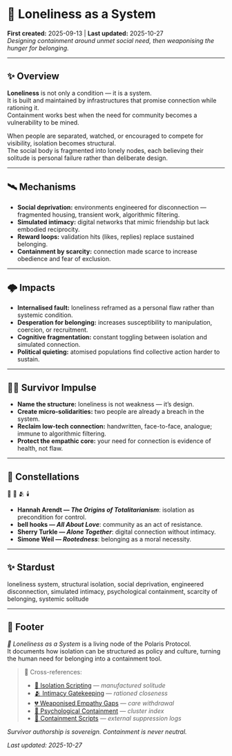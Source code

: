 # 🥀 Loneliness as a System  
**First created:** 2025-09-13 | **Last updated:** 2025-10-27  
*Designing containment around unmet social need, then weaponising the hunger for belonging.*  

---

## ✨ Overview  

**Loneliness** is not only a condition — it is a system.  
It is built and maintained by infrastructures that promise connection while rationing it.  
Containment works best when the need for community becomes a vulnerability to be mined.  

When people are separated, watched, or encouraged to compete for visibility, isolation becomes structural.  
The social body is fragmented into lonely nodes, each believing their solitude is personal failure rather than deliberate design.  

---

## 🛰️ Mechanisms  

- **Social deprivation:** environments engineered for disconnection — fragmented housing, transient work, algorithmic filtering.  
- **Simulated intimacy:** digital networks that mimic friendship but lack embodied reciprocity.  
- **Reward loops:** validation hits (likes, replies) replace sustained belonging.  
- **Containment by scarcity:** connection made scarce to increase obedience and fear of exclusion.  

---

## 🌩️ Impacts  

- **Internalised fault:** loneliness reframed as a personal flaw rather than systemic condition.  
- **Desperation for belonging:** increases susceptibility to manipulation, coercion, or recruitment.  
- **Cognitive fragmentation:** constant toggling between isolation and simulated connection.  
- **Political quieting:** atomised populations find collective action harder to sustain.  

---

## 🐦‍🔥 Survivor Impulse  

- **Name the structure:** loneliness is not weakness — it’s design.  
- **Create micro-solidarities:** two people are already a breach in the system.  
- **Reclaim low-tech connection:** handwritten, face-to-face, analogue; immune to algorithmic filtering.  
- **Protect the empathic core:** your need for connection is evidence of health, not flaw.  

---

## 🌌 Constellations  

🥀 🧠 🫂 🕯️  
- **Hannah Arendt — *The Origins of Totalitarianism***: isolation as precondition for control.  
- **bell hooks — *All About Love***: community as an act of resistance.  
- **Sherry Turkle — *Alone Together***: digital connection without intimacy.  
- **Simone Weil — *Rootedness***: belonging as a moral necessity.  

---

## ✨ Stardust  

loneliness system, structural isolation, social deprivation, engineered disconnection, simulated intimacy, psychological containment, scarcity of belonging, systemic solitude  

---

## 🏮 Footer  

*🥀 Loneliness as a System* is a living node of the Polaris Protocol.  
It documents how isolation can be structured as policy and culture, turning the human need for belonging into a containment tool.  

> 📡 Cross-references:
> 
> - [🚪 Isolation Scripting](./🚪_isolation_scripting.md) — *manufactured solitude*  
> - [🫂 Intimacy Gatekeeping](./🫂_intimacy_gatekeeping.md) — *rationed closeness*  
> - [💔 Weaponised Empathy Gaps](./💔_weaponised_empathy_gaps.md) — *care withdrawal*  
> - [🧠 Psychological Containment](./README.md) — *cluster index*  
> - [🧨 Containment Scripts](../../../Disruption_Kit/Containment_Scripts/README.md) — *external suppression logs*  

*Survivor authorship is sovereign. Containment is never neutral.*  

_Last updated: 2025-10-27_
